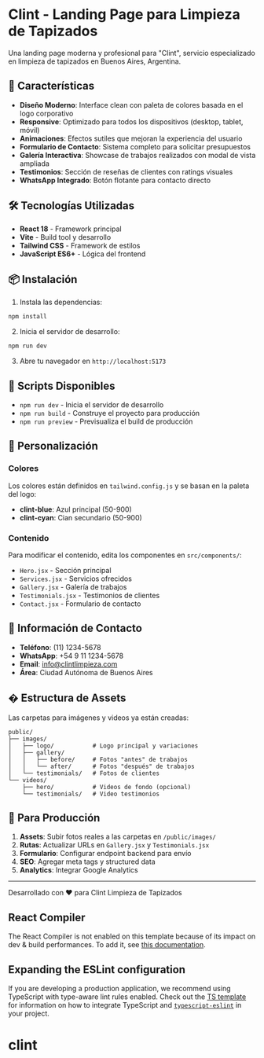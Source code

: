 # Clint - Landing Page para Limpieza de Tapizados

Una landing page moderna y profesional para "Clint", servicio especializado en limpieza de tapizados en Buenos Aires, Argentina.

## 🚀 Características

- **Diseño Moderno**: Interface clean con paleta de colores basada en el logo corporativo
- **Responsive**: Optimizado para todos los dispositivos (desktop, tablet, móvil)
- **Animaciones**: Efectos sutiles que mejoran la experiencia del usuario
- **Formulario de Contacto**: Sistema completo para solicitar presupuestos
- **Galería Interactiva**: Showcase de trabajos realizados con modal de vista ampliada
- **Testimonios**: Sección de reseñas de clientes con ratings visuales
- **WhatsApp Integrado**: Botón flotante para contacto directo

## 🛠️ Tecnologías Utilizadas

- **React 18** - Framework principal
- **Vite** - Build tool y desarrollo
- **Tailwind CSS** - Framework de estilos
- **JavaScript ES6+** - Lógica del frontend

## 📦 Instalación

1. Instala las dependencias:
```bash
npm install
```

2. Inicia el servidor de desarrollo:
```bash
npm run dev
```

3. Abre tu navegador en `http://localhost:5173`

## 🚀 Scripts Disponibles

- `npm run dev` - Inicia el servidor de desarrollo
- `npm run build` - Construye el proyecto para producción
- `npm run preview` - Previsualiza el build de producción

## 🎨 Personalización

### Colores
Los colores están definidos en `tailwind.config.js` y se basan en la paleta del logo:
- **clint-blue**: Azul principal (50-900)
- **clint-cyan**: Cian secundario (50-900)

### Contenido
Para modificar el contenido, edita los componentes en `src/components/`:
- `Hero.jsx` - Sección principal
- `Services.jsx` - Servicios ofrecidos
- `Gallery.jsx` - Galería de trabajos
- `Testimonials.jsx` - Testimonios de clientes
- `Contact.jsx` - Formulario de contacto

## 📱 Información de Contacto

- **Teléfono**: (11) 1234-5678
- **WhatsApp**: +54 9 11 1234-5678
- **Email**: info@clintlimpieza.com
- **Área**: Ciudad Autónoma de Buenos Aires

## � Estructura de Assets

Las carpetas para imágenes y videos ya están creadas:

```
public/
├── images/
│   ├── logo/           # Logo principal y variaciones
│   ├── gallery/
│   │   ├── before/     # Fotos "antes" de trabajos
│   │   └── after/      # Fotos "después" de trabajos
│   └── testimonials/   # Fotos de clientes
└── videos/
    ├── hero/           # Videos de fondo (opcional)
    └── testimonials/   # Video testimonios
```

## 🔧 Para Producción

1. **Assets**: Subir fotos reales a las carpetas en `/public/images/`
2. **Rutas**: Actualizar URLs en `Gallery.jsx` y `Testimonials.jsx`
3. **Formulario**: Configurar endpoint backend para envío
4. **SEO**: Agregar meta tags y structured data
5. **Analytics**: Integrar Google Analytics

---

Desarrollado con ❤️ para Clint Limpieza de Tapizados

## React Compiler

The React Compiler is not enabled on this template because of its impact on dev & build performances. To add it, see [this documentation](https://react.dev/learn/react-compiler/installation).

## Expanding the ESLint configuration

If you are developing a production application, we recommend using TypeScript with type-aware lint rules enabled. Check out the [TS template](https://github.com/vitejs/vite/tree/main/packages/create-vite/template-react-ts) for information on how to integrate TypeScript and [`typescript-eslint`](https://typescript-eslint.io) in your project.
# clint
